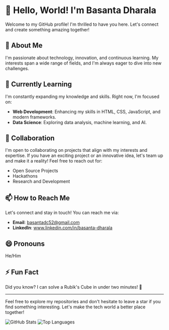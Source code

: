 # 👋 Hello, World! I'm Basanta Dharala

Welcome to my GitHub profile! I'm thrilled to have you here. Let's connect and create something amazing together!

## 👀 About Me
I'm passionate about technology, innovation, and continuous learning. My interests span a wide range of fields, and I'm always eager to dive into new challenges.

## 🌱 Currently Learning
I'm constantly expanding my knowledge and skills. Right now, I'm focused on:
- **Web Development**: Enhancing my skills in HTML, CSS, JavaScript, and modern frameworks.
- **Data Science**: Exploring data analysis, machine learning, and AI.


## 💞️ Collaboration
I'm open to collaborating on projects that align with my interests and expertise. If you have an exciting project or an innovative idea, let's team up and make it a reality! Feel free to reach out for:
- Open Source Projects
- Hackathons
- Research and Development

## 📫 How to Reach Me
Let's connect and stay in touch! You can reach me via:
- **Email**: basantadc52@gmail.com
- **LinkedIn**: www.linkedin.com/in/basanta-dharala


## 😄 Pronouns
He/Him

## ⚡ Fun Fact
Did you know? I can solve a Rubik's Cube in under two minutes! 🧩

---

Feel free to explore my repositories and don't hesitate to leave a star if you find something interesting. Let's make the tech world a better place together!

![GitHub Stats](https://github-readme-stats.vercel.app/api?username=basantadharala&show_icons=true&theme=radical)
![Top Languages](https://github-readme-stats.vercel.app/api/top-langs/?username=basantadharala&layout=compact&theme=radical)


